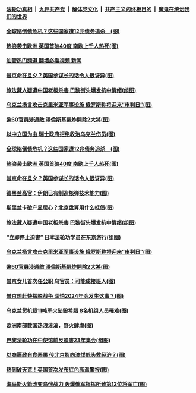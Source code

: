 ####  [法轮功真相](../../../../basic/blob/master/README.md?t=07200002) &nbsp;|&nbsp; [九评共产党](../../../../9ping.md/blob/master/README.md?t=07200002) &nbsp;|&nbsp; [解体党文化](../../../../jtdwh.md/blob/master/README.md?t=07200002)  &nbsp;|&nbsp; [共产主义的终极目的](../../../../gczydzjmd.md/blob/master/README.md?t=07200002) &nbsp;|&nbsp; [魔鬼在统治我们的世界](../../../../mgztzwmdsj.md/blob/master/README.md?t=07200002) 

#### [全球陷倒债危机？这些国家遭12兆债务追杀　(图)](../pages/p9/1012104.md?t=07200002) 

#### [热浪袭击欧洲 英国首破40度 南欧上千人热死(图)](../pages/p9/1012090.md?t=07200002) 

#### [油管热门频道 翻墙必看视频 新闻](http://45.76.130.85:81/youtube.html?07200002)

#### [普京命在旦夕？英国参谋长的话令人很讶异(图)](../pages/p9/1012047.md?t=07200002) 

#### [旅法藏人疑遭中国老板杀害 巴黎街头爆发抗中情绪(组图)](../pages/p9/1012097.md?t=07200002) 

#### [乌克兰扬言攻击克里米亚军事设施 俄罗斯称将迎来“审判日”(图)](../pages/p9/1012033.md?t=07200002) 

#### [逾60官員涉通敵 澤倫斯基氣炸開除2大將(图)](../pages/p9/1012031.md?t=07200002) 

#### [以中立国为由 瑞士政府拒绝收治乌克兰伤员(图)](../pages/p9/1012162.md?t=07200002) 


#### [全球陷倒债危机？这些国家遭12兆债务追杀　(图)](../pages/p9/1012104.md?t=07200002) 

#### [热浪袭击欧洲 英国首破40度 南欧上千人热死(图)](../pages/p9/1012090.md?t=07200002) 

#### [普京命在旦夕？英国参谋长的话令人很讶异(图)](../pages/p9/1012047.md?t=07200002) 

#### [德黑兰高官：伊朗已有制造核弹技术能力(图)](../pages/p9/1012109.md?t=07200002) 

#### [斯里兰卡破产显居心？北京盘算用什么抵债(图)](../pages/p9/1012043.md?t=07200002) 

#### [旅法藏人疑遭中国老板杀害 巴黎街头爆发抗中情绪(组图)](../pages/p9/1012097.md?t=07200002) 


#### [“立即停止迫害” 日本法轮功学员在东京游行(组图)](../pages/p9/1012051.md?t=07200002) 

#### [乌克兰扬言攻击克里米亚军事设施 俄罗斯称将迎来“审判日”(图)](../pages/p9/1012033.md?t=07200002) 

#### [逾60官員涉通敵 澤倫斯基氣炸開除2大將(图)](../pages/p9/1012031.md?t=07200002) 

#### [普京女儿首次任公职 乌官员：可能成接班人(图)](../pages/p9/1012017.md?t=07200002) 

#### [普京想赶快摆脱战争 深怕2024年会发生这事？(图)](../pages/p9/1011947.md?t=07200002) 

#### [乌克兰货机载11吨军火坠毁希腊 8名机组人员罹难(图)](../pages/p9/1011958.md?t=07200002) 

#### [欧洲南部数国热浪滚滚，野火肆虐(图)](../pages/p9/1011995.md?t=07200002) 

#### [巴黎法轮功在中使馆前反迫害23年集会(组图)](../pages/p9/1011976.md?t=07200002) 

#### [以商逼政自食恶果 传北京拟向澳煤低头救经济？(图)](../pages/p9/1011855.md?t=07200002) 

#### [热到破天荒！英国首次发布红色高温警报(图)](../pages/p9/1011927.md?t=07200002) 

#### [海马斯火箭改变乌俄战力 轰爆俄军指挥所致第12位将军亡(图)](../pages/p9/1011853.md?t=07200002) 

<img src='http://gfw-breaker.win/goodnews/indexes/p9.md' width='0px' height='0px'/>
